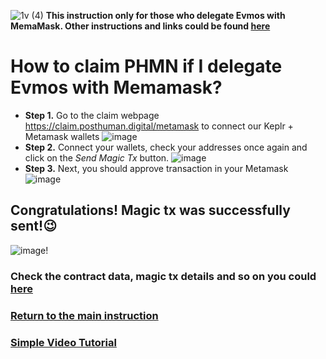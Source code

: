 ![1v (4)](https://user-images.githubusercontent.com/92199696/208287940-f712b804-2177-4421-883f-2f0501cf0936.png)
 **This instruction only for those who delegate Evmos with MemaMask. Other instructions and links could be found [here](https://github.com/Validator-POSTHUMAN/PHMN-Claim)**
<br/>
# How to claim PHMN if I delegate Evmos with Memamask?
- **Step 1.** Go to the claim webpage https://claim.posthuman.digital/metamask to connect our Keplr + Metamask wallets
![image](https://user-images.githubusercontent.com/92199696/208288346-60469bcf-7f42-4c04-86a1-45ffaa4f7e67.png) <br/>
- **Step 2.** Connect your wallets, check your addresses once again and click on the *Send Magic Tx* button.
![image](https://user-images.githubusercontent.com/92199696/208288656-c7f959c4-5ebd-4502-b177-3cbfe2775b09.png) <br/> 
- **Step 3.** Next, you should approve transaction in your Metamask
![image](https://user-images.githubusercontent.com/92199696/208287621-6ad947f6-fb10-47fe-87c3-93c22bea5408.png)
## Congratulations! Magic tx was successfully sent!😉
![image](https://user-images.githubusercontent.com/92199696/208287720-ae6f9cdd-f645-4077-91e4-66600eb9b4e5.png)! 
### Check the contract data, magic tx details and so on you could [here](https://blockscout.evmos.org/address/0xdb41965Dd2ca8214F913809C4429B18b8C50a1b0)
### [Return to the main instruction](https://github.com/Validator-POSTHUMAN/PHMN-Claim/blob/main/Eng.md)
### [Simple Video Tutorial](https://cyb.ai/ipfs/Qmct8uTdLZdMkU4WGP6CgJwgryc6GWqej2wPBgBDRLwYGq)

